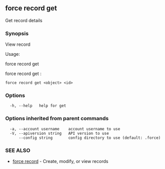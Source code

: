 ## force record get

Get record details

### Synopsis


View record

Usage:

  force record get <object> <id>

  force record get <object> <extid>:<value>


```
force record get <object> <id>
```

### Options

```
  -h, --help   help for get
```

### Options inherited from parent commands

```
  -a, --account username    account username to use
  -V, --apiversion string   API version to use
      --config string       config directory to use (default: .force)
```

### SEE ALSO

* [force record](force_record.md)	 - Create, modify, or view records

